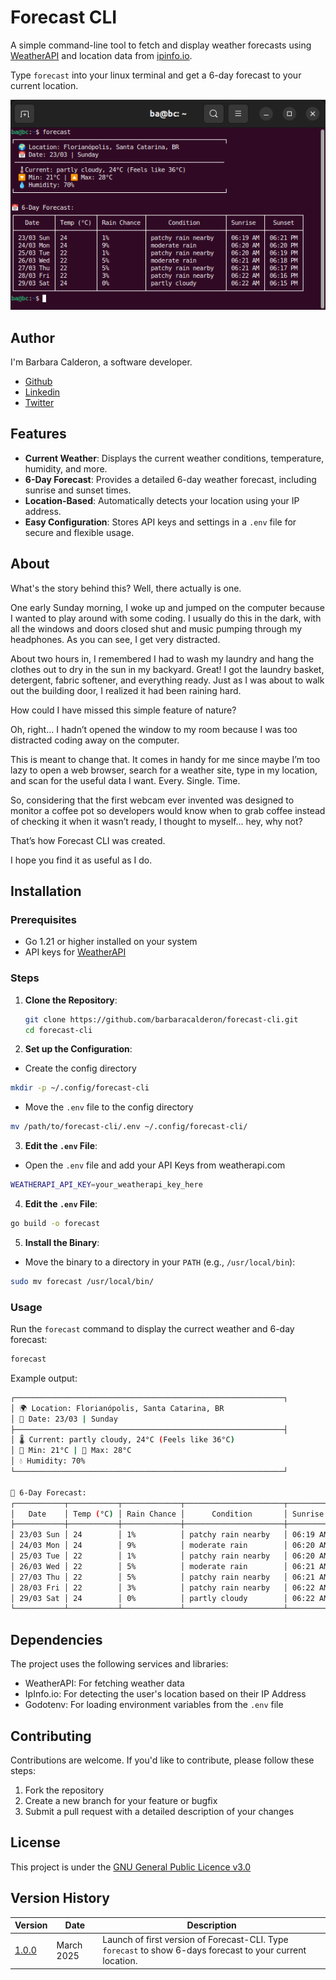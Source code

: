# Forecast CLI

A simple command-line tool to fetch and display weather forecasts using [WeatherAPI](https://www.weatherapi.com/) and location data from [ipinfo.io](https://ipinfo.io/).

Type `forecast` into your linux terminal and get a 6-day forecast to your current location.

![Terminal Screenshot](forecast-cli.png)

## Author

I'm Barbara Calderon, a software developer.

- [Github](https://www.github.com/barbaracalderon)
- [Linkedin](https://www.linkedin.com/in/barbaracalderondev/?locale=en_US)
- [Twitter](https://www.x.com/bederoni)

## Features

- **Current Weather**: Displays the current weather conditions, temperature, humidity, and more.
- **6-Day Forecast**: Provides a detailed 6-day weather forecast, including sunrise and sunset times.
- **Location-Based**: Automatically detects your location using your IP address.
- **Easy Configuration**: Stores API keys and settings in a `.env` file for secure and flexible usage.

## About

What's the story behind this? Well, there actually is one.

One early Sunday morning, I woke up and jumped on the computer because I wanted to play around with some coding. I usually do this in the dark, with all the windows and doors closed shut and music pumping through my headphones. As you can see, I get very distracted.

About two hours in, I remembered I had to wash my laundry and hang the clothes out to dry in the sun in my backyard. Great! I got the laundry basket, detergent, fabric softener, and everything ready. Just as I was about to walk out the building door, I realized it had been raining hard.

How could I have missed this simple feature of nature? 

Oh, right... I hadn’t opened the window to my room because I was too distracted coding away on the computer.

This is meant to change that. It comes in handy for me since maybe I’m too lazy to open a web browser, search for a weather site, type in my location, and scan for the useful data I want. Every. Single. Time.

So, considering that the first webcam ever invented was designed to monitor a coffee pot so developers would know when to grab coffee instead of checking it when it wasn’t ready, I thought to myself... hey, why not?

That’s how Forecast CLI was created.

I hope you find it as useful as I do.

## Installation

### Prerequisites

- Go 1.21 or higher installed on your system
- API keys for [WeatherAPI](https://www.weatherapi.com/)

### Steps

1. **Clone the Repository**:
   ```bash
   git clone https://github.com/barbaracalderon/forecast-cli.git
   cd forecast-cli
   ```
2. **Set up the Configuration**:

- Create the config directory
```bash
mkdir -p ~/.config/forecast-cli
```

- Move the `.env` file to the config directory
```bash
mv /path/to/forecast-cli/.env ~/.config/forecast-cli/
```

3. **Edit the `.env` File**:

- Open the `.env` file and add your API Keys from weatherapi.com
```bash
WEATHERAPI_API_KEY=your_weatherapi_key_here
```

4. **Edit the `.env` File**:
```bash
go build -o forecast
```

5. **Install the Binary**:

- Move the binary to a directory in your `PATH` (e.g., `/usr/local/bin`):
```bash
sudo mv forecast /usr/local/bin/
```

### Usage

Run the `forecast` command to display the currect weather and 6-day forecast:
```bash
forecast
```

Example output:

```bash
┌────────────────────────────────────────────────────────────┐
│ 🌍 Location: Florianópolis, Santa Catarina, BR             
│ 📅 Date: 23/03 | Sunday                                    
├────────────────────────────────────────────────────────────┤
│ 🌡️ Current: partly cloudy, 24°C (Feels like 36°C)          
│ 🔽 Min: 21°C | 🔼 Max: 28°C                                
│ 💧 Humidity: 70%                                           
└────────────────────────────────────────────────────────────┘

📅 6-Day Forecast:
┌───────────┬───────────┬─────────────┬──────────────────────┬──────────┬──────────┐
│   Date    │ Temp (°C) │ Rain Chance │      Condition       │ Sunrise  │  Sunset  │
├───────────┼───────────┼─────────────┼──────────────────────┼──────────┼──────────┤
│ 23/03 Sun │ 24        │ 1%          │ patchy rain nearby   │ 06:19 AM │ 06:21 PM │
│ 24/03 Mon │ 24        │ 9%          │ moderate rain        │ 06:20 AM │ 06:20 PM │
│ 25/03 Tue │ 22        │ 1%          │ patchy rain nearby   │ 06:20 AM │ 06:19 PM │
│ 26/03 Wed │ 22        │ 5%          │ moderate rain        │ 06:21 AM │ 06:18 PM │
│ 27/03 Thu │ 22        │ 5%          │ patchy rain nearby   │ 06:21 AM │ 06:17 PM │
│ 28/03 Fri │ 22        │ 3%          │ patchy rain nearby   │ 06:22 AM │ 06:16 PM │
│ 29/03 Sat │ 24        │ 0%          │ partly cloudy        │ 06:22 AM │ 06:15 PM │
└───────────┴───────────┴─────────────┴──────────────────────┴──────────┴──────────┘
```

## Dependencies

The project uses the following services and libraries:

- WeatherAPI: For fetching weather data
- IpInfo.io: For detecting the user's location based on their IP Address
- Godotenv: For loading environment variables from the `.env` file

## Contributing

Contributions are welcome. If you'd like to contribute, please follow these steps:

1. Fork the repository
2. Create a new branch for your feature or bugfix
3. Submit a pull request with a detailed description of your changes

## License
This project is under the [GNU General Public Licence v3.0](https://choosealicense.com/licenses/gpl-3.0/)


## Version History

| Version | Date       | Description                                      |
|---------|------------|--------------------------------------------------|
| [1.0.0](https://github.com/barbaracalderon/forecast-cli/releases/tag/v1.0.0)   | March 2025 | Launch of first version of Forecast-CLI. Type `forecast` to show 6-days forecast to your current location.|